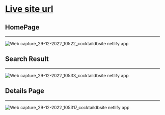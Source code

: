 # [Live site url](https://cocktaildbsite.netlify.app/)

## HomePage
<hr>

![Web capture_29-12-2022_10522_cocktaildbsite netlify app](https://user-images.githubusercontent.com/103261764/209908092-3613b34a-ba3f-442e-a805-46fefeec8f5c.jpeg)

## Search Result
<hr>

![Web capture_29-12-2022_10533_cocktaildbsite netlify app](https://user-images.githubusercontent.com/103261764/209908178-31c6f827-4889-43f5-9b0f-144f582c1c89.jpeg)


## Details Page
<hr>

![Web capture_29-12-2022_105317_cocktaildbsite netlify app](https://user-images.githubusercontent.com/103261764/209908146-67ae13cb-f358-4831-9507-aeeb1d3d4c65.jpeg)
